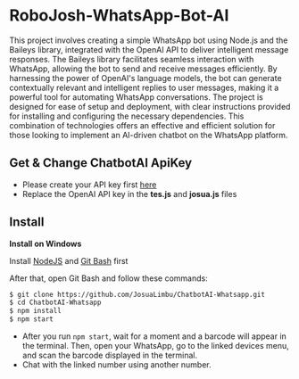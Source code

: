 # RoboJosh-WhatsApp-Bot-AI

This project involves creating a simple WhatsApp bot using Node.js and the Baileys library, integrated with the OpenAI API to deliver intelligent message responses. The Baileys library facilitates seamless interaction with WhatsApp, allowing the bot to send and receive messages efficiently. By harnessing the power of OpenAI's language models, the bot can generate contextually relevant and intelligent replies to user messages, making it a powerful tool for automating WhatsApp conversations. The project is designed for ease of setup and deployment, with clear instructions provided for installing and configuring the necessary dependencies. This combination of technologies offers an effective and efficient solution for those looking to implement an AI-driven chatbot on the WhatsApp platform.

## Get & Change ChatbotAI ApiKey

- Please create your API key first [here](https://beta.openai.com/account/api-keys)
- Replace the OpenAI API key in the **tes.js** and **josua.js** files

## Install

**Install on Windows**

Install [NodeJS](https://nodejs.org/en/download/) and [Git Bash](https://git-scm.com/downloads) first

After that, open Git Bash and follow these commands:

```bash
$ git clone https://github.com/JosuaLimbu/ChatbotAI-Whatsapp.git
$ cd ChatbotAI-Whatsapp
$ npm install
$ npm start
```

- After you run `npm start`, wait for a moment and a barcode will appear in the terminal. Then, open your WhatsApp, go to the linked devices menu, and scan the barcode displayed in the terminal.
- Chat with the linked number using another number.
